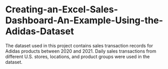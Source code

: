 # Creating-an-Excel-Sales-Dashboard-An-Example-Using-the-Adidas-Dataset
The dataset used in this project contains sales transaction records for Adidas products between 2020 and 2021. Daily sales transactions from different U.S. stores, locations, and product groups were used in the dataset.
